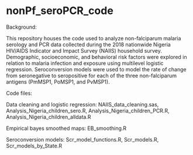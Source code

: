 # nonPf_seroPCR_code

Background: 

This repository houses the code used to analyze non-falciparum malaria serology and PCR data collected during the 2018 nationwide Nigeria HIV/AIDS Indicator and Impact Survey (NAIIS) household survey. Demographic, socioeconomic, and behavioral risk factors were explored in relation to malaria infection and exposure using multilevel logistic regression. Seroconversion models were used to model the rate of change from seronegative to seropositive for each of the three non-falciparum antigens (PmMSP1, PoMSP1, and PvMSP1).  

Code files:

Data cleaning and logistic regression: 
  	NAIIS_data_cleaning.sas,
 	 Analysis_Nigeria_children_sero.R,
   Analysis_Nigeria_children_PCR.R,
   Analysis_Nigeria_children_alldata.R

Empirical bayes smoothed maps:
EB_smoothing.R

Seroconversion models:
Scr_model_functions.R,
Scr_models.R,
Scr_models_by_State.R
